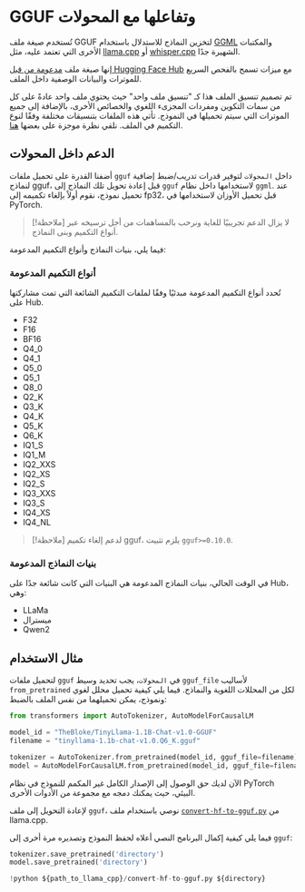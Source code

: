 # GGUF وتفاعلها مع المحولات

تُستخدم صيغة ملف GGUF لتخزين النماذج للاستدلال باستخدام [GGML](https://github.com/ggerganov/ggml) والمكتبات الأخرى التي تعتمد عليه، مثل [llama.cpp](https://github.com/ggerganov/llama.cpp) أو [whisper.cpp](https://github.com/ggerganov/whisper.cpp) الشهيرة جدًا.

إنها صيغة ملف [مدعومة من قبل Hugging Face Hub](https://huggingface.co/docs/hub/en/gguf) مع ميزات تسمح بالفحص السريع للموترات والبيانات الوصفية داخل الملف.

تم تصميم تنسيق الملف هذا كـ "تنسيق ملف واحد" حيث يحتوي ملف واحد عادةً على كل من سمات التكوين ومفردات المجزىء اللغوي والخصائص الأخرى، بالإضافة إلى جميع الموترات التي سيتم تحميلها في النموذج. تأتي هذه الملفات بتنسيقات مختلفة وفقًا لنوع التكميم في الملف. نلقي نظرة موجزة على بعضها [هنا](https://huggingface.co/docs/hub/en/gguf#quantization-types).

## الدعم داخل المحولات

أضفنا القدرة على تحميل ملفات `gguf` داخل `المحولات` لتوفير قدرات تدريب/ضبط إضافية لنماذج gguf، قبل إعادة تحويل تلك النماذج إلى `gguf` لاستخدامها داخل نظام `ggml`. عند تحميل نموذج، نقوم أولاً بإلغاء تكميمه إلى fp32، قبل تحميل الأوزان لاستخدامها في PyTorch.

> [!ملاحظة]
> لا يزال الدعم تجريبيًا للغاية ونرحب بالمساهمات من أجل ترسيخه عبر أنواع التكميم وبنى النماذج.

فيما يلي، بنيات النماذج وأنواع التكميم المدعومة:

### أنواع التكميم المدعومة

تُحدد أنواع التكميم المدعومة مبدئيًا وفقًا لملفات التكميم الشائعة التي تمت مشاركتها على Hub.

- F32
- F16
- BF16
- Q4_0
- Q4_1
- Q5_0
- Q5_1
- Q8_0
- Q2_K
- Q3_K
- Q4_K
- Q5_K
- Q6_K
- IQ1_S
- IQ1_M
- IQ2_XXS
- IQ2_XS
- IQ2_S
- IQ3_XXS
- IQ3_S
- IQ4_XS
- IQ4_NL

> [!ملاحظة]
> لدعم إلغاء تكميم gguf، يلزم تثبيت `gguf>=0.10.0`.

### بنيات النماذج المدعومة

في الوقت الحالي، بنيات النماذج المدعومة هي البنيات التي كانت شائعة جدًا على Hub، وهي:

- LLaMa
- ميسترال
- Qwen2

## مثال الاستخدام

لتحميل ملفات `gguf` في `المحولات`، يجب تحديد وسيط `gguf_file` لأساليب `from_pretrained` لكل من المحللات اللغوية والنماذج. فيما يلي كيفية تحميل محلل لغوي ونموذج، يمكن تحميلهما من نفس الملف بالضبط:

```py
from transformers import AutoTokenizer, AutoModelForCausalLM

model_id = "TheBloke/TinyLlama-1.1B-Chat-v1.0-GGUF"
filename = "tinyllama-1.1b-chat-v1.0.Q6_K.gguf"

tokenizer = AutoTokenizer.from_pretrained(model_id, gguf_file=filename)
model = AutoModelForCausalLM.from_pretrained(model_id, gguf_file=filename)
```

الآن لديك حق الوصول إلى الإصدار الكامل غير المكمم للنموذج في نظام PyTorch البيئي، حيث يمكنك دمجه مع مجموعة من الأدوات الأخرى.

لإعادة التحويل إلى ملف `gguf`، نوصي باستخدام ملف [`convert-hf-to-gguf.py`](https://github.com/ggerganov/llama.cpp/blob/master/convert-hf-to-gguf.py) من llama.cpp.

فيما يلي كيفية إكمال البرنامج النصي أعلاه لحفظ النموذج وتصديره مرة أخرى إلى `gguf`:

```py
tokenizer.save_pretrained('directory')
model.save_pretrained('directory')

!python ${path_to_llama_cpp}/convert-hf-to-gguf.py ${directory}
```